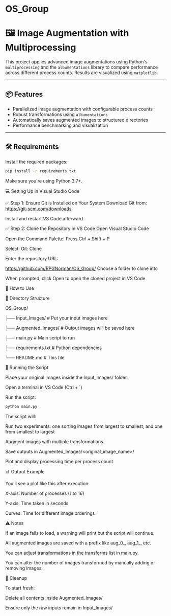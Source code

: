 # OS_Group
# 🖼️ Image Augmentation with Multiprocessing

This project applies advanced image augmentations using Python's `multiprocessing` and the `albumentations` library to compare performance across different process counts. Results are visualized using `matplotlib`.

---

## 📦 Features

- Parallelized image augmentation with configurable process counts
- Robust transformations using `albumentations`
- Automatically saves augmented images to structured directories
- Performance benchmarking and visualization

---

## 🛠️ Requirements

Install the required packages:

```bash
pip install -r requirements.txt
```

Make sure you're using Python 3.7+.

💻 Setting Up in Visual Studio Code

✅ Step 1: Ensure Git is Installed on Your System
Download Git from: https://git-scm.com/downloads

Install and restart VS Code afterward.

✅ Step 2: Clone the Repository in VS Code
Open Visual Studio Code

Open the Command Palette:
Press Ctrl + Shift + P

Select: Git: Clone

Enter the repository URL:

https://github.com/RPGNorman/OS_Group/
Choose a folder to clone into

When prompted, click Open to open the cloned project in VS Code


🧪 How to Use

📁 Directory Structure

OS_Group/

├── Input_Images/           # Put your input images here

├── Augmented_Images/       # Output images will be saved here

├── main.py                 # Main script to run

├── requirements.txt        # Python dependencies

└── README.md               # This file


🚀 Running the Script

Place your original images inside the Input_Images/ folder.

Open a terminal in VS Code (Ctrl + `)

Run the script:

```bash
python main.py
```
The script will:

Run two experiments: one sorting images from largest to smallest, and one from smallest to largest

Augment images with multiple transformations

Save outputs in Augmented_Images/<original_image_name>/

Plot and display processing time per process count


📊 Output Example

You’ll see a plot like this after execution:

X-axis: Number of processes (1 to 16)

Y-axis: Time taken in seconds

Curves: Time for different image orderings


⚠️ Notes

If an image fails to load, a warning will print but the script will continue.

All augmented images are saved with a prefix like aug_0_, aug_1_, etc.

You can adjust transformations in the transforms list in main.py.

You can alter the number of images transformed by manually adding or removing images.

🧹 Cleanup

To start fresh:

Delete all contents inside Augmented_Images/

Ensure only the raw inputs remain in Input_Images/
